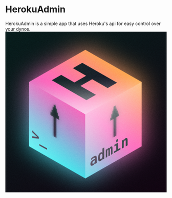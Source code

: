 # HerokuAdmin
HerokuAdmin is a simple app that uses Heroku's api for easy control over your dynos.
![AppIcon](HerokuAdmin-icon.png)
[](https://img.shields.io/badge/iOS-000000?style=for-the-badge&logo=ios&logoColor=white)
